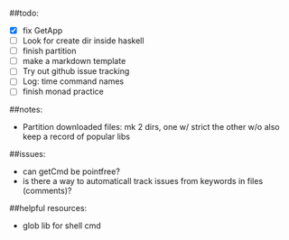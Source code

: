 ##todo: 
- [x] fix GetApp
- [ ] Look for create dir inside haskell
- [ ] finish partition
- [ ] make a markdown template
- [ ] Try out github issue tracking
- [ ] Log: time command names
- [ ] finish monad practice

##notes: 
- Partition downloaded files: mk 2 dirs, one w/ strict the other w/o also keep a record of popular libs

##issues: 

- can getCmd be pointfree?
- is there a way to automaticall track issues from keywords in files (comments)?

##helpful resources:
- glob lib for shell cmd
